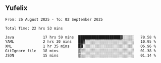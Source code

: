 ## Yufelix

<!--START_SECTION:waka-->

```txt
From: 26 August 2025 - To: 02 September 2025

Total Time: 22 hrs 53 mins

Java             17 hrs 59 mins  ███████████████████▓░░░░░   78.58 %
YAML             2 hrs 30 mins   ██▓░░░░░░░░░░░░░░░░░░░░░░   10.95 %
XML              1 hr 35 mins    █▓░░░░░░░░░░░░░░░░░░░░░░░   06.96 %
GitIgnore file   18 mins         ▒░░░░░░░░░░░░░░░░░░░░░░░░   01.38 %
JSON             15 mins         ▒░░░░░░░░░░░░░░░░░░░░░░░░   01.14 %
```

<!--END_SECTION:waka-->

